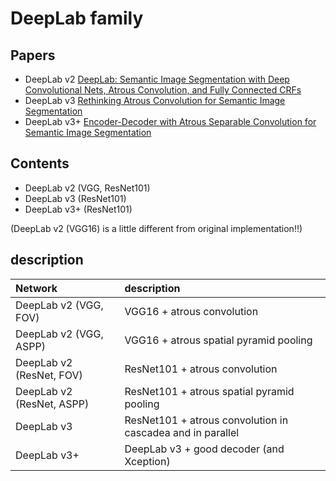 # DeepLab family

## Papers

* DeepLab v2 [DeepLab: Semantic Image Segmentation with Deep Convolutional Nets, Atrous Convolution, and Fully Connected CRFs](https://arxiv.org/abs/1606.00915)
* DeepLab v3 [Rethinking Atrous Convolution for Semantic Image Segmentation](https://arxiv.org/abs/1706.05587)
* DeepLab v3+ [Encoder-Decoder with Atrous Separable Convolution for Semantic Image Segmentation](https://arxiv.org/abs/1802.02611)

## Contents

* DeepLab v2 (VGG, ResNet101)
* DeepLab v3 (ResNet101)
* DeepLab v3+ (ResNet101)

(DeepLab v2 (VGG16) is a little different from original implementation!!) 

## description

Network | description
:-- | :--
DeepLab v2 (VGG, FOV)| VGG16 + atrous convolution
DeepLab v2 (VGG, ASPP) | VGG16 + atrous spatial pyramid pooling
DeepLab v2 (ResNet, FOV)| ResNet101 + atrous convolution
DeepLab v2 (ResNet, ASPP) | ResNet101 + atrous spatial pyramid pooling
DeepLab v3 | ResNet101 + atrous convolution in cascadea and in parallel
DeepLab v3+ | DeepLab v3 + good decoder (and Xception)

